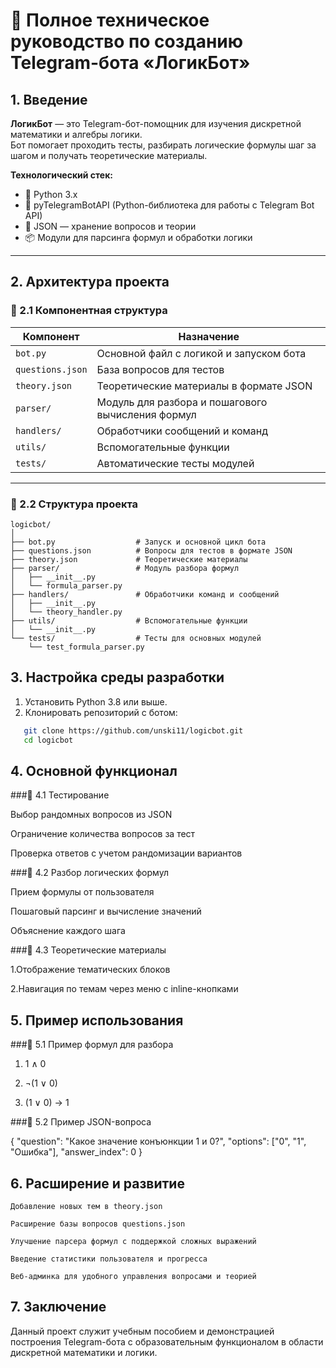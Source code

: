 # 🤖 Полное техническое руководство по созданию Telegram-бота «ЛогикБот»

##  1. Введение

**ЛогикБот** — это Telegram-бот-помощник для изучения дискретной математики и алгебры логики.  
Бот помогает проходить тесты, разбирать логические формулы шаг за шагом и получать теоретические материалы.

**Технологический стек:**

- 🐍 Python 3.x
- 🤖 pyTelegramBotAPI (Python-библиотека для работы с Telegram Bot API)
- 📄 JSON — хранение вопросов и теории
- 📦 Модули для парсинга формул и обработки логики

---

##  2. Архитектура проекта

### 💠 2.1 Компонентная структура

| Компонент       | Назначение                                         |
|-----------------|---------------------------------------------------|
| `bot.py`        | Основной файл с логикой и запуском бота           |
| `questions.json`| База вопросов для тестов                           |
| `theory.json`   | Теоретические материалы в формате JSON            |
| `parser/`       | Модуль для разбора и пошагового вычисления формул |
| `handlers/`     | Обработчики сообщений и команд                     |
| `utils/`        | Вспомогательные функции                            |
| `tests/`        | Автоматические тесты модулей                        |

---

### 💠 2.2 Структура проекта

```text
logicbot/
│
├── bot.py                  # Запуск и основной цикл бота
├── questions.json          # Вопросы для тестов в формате JSON
├── theory.json             # Теоретические материалы
├── parser/                 # Модуль разбора формул
│   ├── __init__.py
│   └── formula_parser.py
├── handlers/               # Обработчики команд и сообщений
│   ├── __init__.py
│   └── theory_handler.py
├── utils/                  # Вспомогательные функции
│   └── __init__.py
└── tests/                  # Тесты для основных модулей
    └── test_formula_parser.py
```

##  3. Настройка среды разработки

1. Установить Python 3.8 или выше.
2. Клонировать репозиторий с ботом:
```bash
   git clone https://github.com/unski11/logicbot.git
   cd logicbot
   ```


## 4. Основной функционал
###💠 4.1 Тестирование

Выбор рандомных вопросов из JSON

Ограничение количества вопросов за тест

Проверка ответов с учетом рандомизации вариантов

###💠 4.2 Разбор логических формул

Прием формулы от пользователя

Пошаговый парсинг и вычисление значений

Объяснение каждого шага

###💠 4.3 Теоретические материалы

1.Отображение тематических блоков

2.Навигация по темам через меню с inline-кнопками

## 5. Пример использования
###💠 5.1 Пример формул для разбора

1. 1 ∧ 0

2. ¬(1 ∨ 0)

3. (1 ∨ 0) → 1

###💠 5.2 Пример JSON-вопроса

{
  "question": "Какое значение конъюнкции 1 и 0?",
  "options": ["0", "1", "Ошибка"],
  "answer_index": 0
}

## 6. Расширение и развитие

    Добавление новых тем в theory.json

    Расширение базы вопросов questions.json

    Улучшение парсера формул с поддержкой сложных выражений

    Введение статистики пользователя и прогресса

    Веб-админка для удобного управления вопросами и теорией

## 7. Заключение

Данный проект служит учебным пособием и демонстрацией построения Telegram-бота с образовательным функционалом в области дискретной математики и логики.
